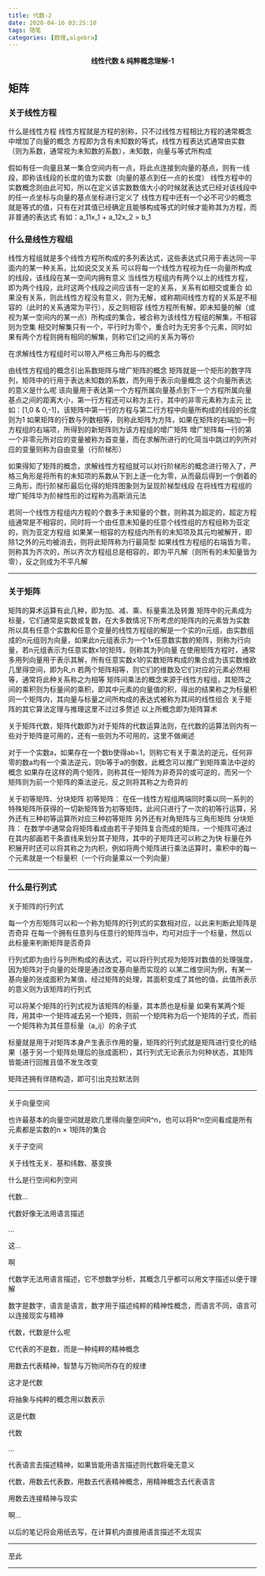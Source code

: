```yaml
---
title: 代数-2
date: 2020-04-16 03:25:10
tags: 随笔
categories: [数理,algebra]
---
```


<center><strong>线性代数 & 纯粹概念理解-1</strong></center>

<!-- more -->


## 矩阵

### 关于线性方程

什么是线性方程
线性方程就是方程的别称，只不过线性方程相比方程的通常概念中增加了向量的概念
方程即为含有未知数的等式，线性方程表达式通常由实数（则为系数，通常视为未知数的系数），未知数，向量与等式所构成

假如有任一向量且某一集合空间内有一点，将此点连接到向量的基点，则有一线段，即称该线段的长度的值为实数（向量的基点到任一点的长度）
线性方程中的实数概念则由此可知，所以在定义该实数数值大小的时候就表达式已经对该线段中的任一点坐标与向量的基点坐标进行定义了
线性方程中还有一个必不可少的概念就是等式的值，只有在对其值已经确定且能够构成等式的时候才能称其为方程，而非普通的表达式
有如：a_11x_1 + a_12x_2 = b_1

### 什么是线性方程组

线性方程组就是多个线性方程所构成的多列表达式，这些表达式只用于表达同一平面内的某一种关系，比如说交叉关系
可以将每一个线性方程视为任一向量所构成的线段，该线段在某一空间内拥有意义
当线性方程组内有两个以上的线性方程，即为两个线段，此时这两个线段之间应该有一定的关系，关系有如相交或重合
如果没有关系，则此线性方程没有意义，则为无解，或称期间线性方程的关系是不相容的（此时的关系通常为平行），反之则相容
线性方程所有解，即未知量的解（或视为某一空间内的某一点）所构成的集合，被合称为该线性方程组的解集，不相容则为空集
相交时解集只有一个，平行时为零个，重合时为无穷多个元素，同时如果有两个方程则拥有相同的解集，则称它们之间的关系为等价

在求解线性方程组时可以带入严格三角形与的概念

由线性方程组的概念引出系数矩阵与增广矩阵的概念
矩阵就是一个矩形的数字阵列，矩阵中的行用于表达未知数的系数，而列用于表示向量概念
这个向量所表达的意义是什么呢
该向量用于表达第一个方程所属向量基点到下一个方程所属向量基点之间的距离大小，第一行方程还可以称为主行，其中的非零元素称为主元
比如：[1,0 & 0,-1]，该矩阵中第一行的方程与第二行方程中向量所构成的线段的长度则为1
如果矩阵的行数与列数相等，则称此矩阵为方阵，如果在矩阵的右端加一列方程组的右端项，所得到的新矩阵则为该方程组的增广矩阵
增广矩阵每一行的第一个非零元所对应的变量被称为首变量，而在求解所进行的化简当中跳过的列所对应的变量则称为自由变量（行阶梯形）

如果得知了矩阵的概念，求解线性方程组就可以对行阶梯形的概念进行带入了，严格三角形是将所有的未知项的系数从下到上逐一化为零，从而最后得到一个倒着的三角形，而行阶梯形最后化得的矩阵图象则为呈现阶梯型线段
在将线性方程组的增广矩阵华为阶梯性形的过程称为高斯消元法

若同一个线性方程组内方程的个数多于未知量的个数，则称其为超定的，超定方程组通常是不相容的，同时将一个由任意未知量的任意个线性组的方程组称为亚定的，则为亚定方程组
如果某一相容的方程组内所有的未知项及其元均被解开，即除1之外的元均被消去，则将此矩阵称为行最简型
如果线性方程组的右端皆为零，则称其为齐次的，所以齐次方程组总是相容的，即为平凡解（则所有的未知量皆为零），反之则成为不平凡解

---

### 关于矩阵

矩阵的算术运算有此几种，即为加、减、乘、标量乘法及转置
矩阵中的元素成为标量，它们通常是实数或复数，在大多数情况下所考虑的矩阵内的元素皆为实数
所以具有任意个实数和任意个变量的线性方程组的解是一个实的n元组，由实数组成的n元组则为向量，如果此n元组表示为一个1x任意数实数的矩阵，则称为行向量，若n元组表示为任意实数x1的矩阵，则称其为列向量
在使用矩阵方程时，通常多用列向量用于表示其解，所有任意实数x1的实数矩阵构成的集合成为该实数维欧几里得空间，即为R_n
若两个矩阵相等，则它们的维数及它们对应的元素必然相等，通常将此种关系称之为相等
矩阵间乘法的概念来源于线性方程组，其矩阵之间的乘积则为标量间的乘积，即其中元素的向量值的积，得出的结果称之为标量积
同一个矩阵内，其向量与标量之间所构成的表达式被称为其间的线性组合
关于矩阵的其它算法定理与推理这里不过过多赘述
以上所概念即为矩阵算术

关于矩阵代数，矩阵代数即为对于矩阵的代数运算法则，在代数的运算法则内有一些对于矩阵是可用的，还有一些则为不可用的，这里不做阐述

对于一个实数a，如果存在一个数b使得ab=1，则称它有关于乘法的逆元，任何非零的数a均有一个乘法逆元，则b等于a的倒数，此概念可以推广到矩阵乘法中逆的概念
如果存在这样的两个矩阵，则称其任一矩阵为非奇异的或可逆的，而另一个矩阵则为前一个矩阵的乘法逆元，反之则将其称之为奇异的

关于初等矩阵、分块矩阵
初等矩阵：
在任一线性方程组两端同时乘以同一系列的特殊矩阵所获得的一切新矩阵皆为初等矩阵，此间只进行了一次的初等行运算，另外还有三种初等运算所对应三种初等矩阵
另外还有对角矩阵与三角形矩阵
分块矩阵：
在数学中通常会将矩阵看成由若干子矩阵复合而成的矩阵，一个矩阵可通过在其内部画若干条直线来划分其子矩阵，其中的子矩阵还可以称之为快
标量在外积展开时还可以将其称之为内积，例如将两个矩阵进行乘法运算时，乘积中的每一个元素就是一个标量积（一个行向量乘以一个列向量）

---

### 什么是行列式

关于矩阵的行列式

每一个方形矩阵可以和一个称为矩阵的行列式的实数相对应，以此来判断此矩阵是否奇异
在每一个拥有任意列与任意行的矩阵当中，均可对应于一个标量，然后以此标量来判断矩阵是否奇异

行列式即为由行与列所构成的表达式，可以将行列式视为矩阵对数值的处理强度，因为矩阵对于向量的处理是通过改变基向量而实现的
以某二维空间为例，有某一基向量的张成面积为某值，经过矩阵的处理，其面积变成了其他的值，此值所表示的意义则为该矩阵的行列式

可以将某个矩阵的行列式视为该矩阵的标量，其本质也是标量
如果有某两个矩阵，用其中一个矩阵减去另一个矩阵，则前一个矩阵称为后一个矩阵的子式，而前一个矩阵称为其任意标量（a_ij）的余子式

标量就是用于对矩阵本身产生表示作用的量，矩阵的行列式就是矩阵进行变化的结果（基于另一个矩阵处理后的张成面积），其行列式无论表示为何种状态，其矩阵皆能进行回推且值不发生改变

矩阵还拥有伴随构造，即可引出克拉默法则

---

关于向量空间

也许最基本的向量空间就是欧几里得向量空间R^n，也可以将R^n空间看成是所有元素都是实数的n × 1矩阵的集合

关于子空间

关于线性无关、基和纬数、基变换

什么是行空间和列空间

代数...

代数好像无法用语言描述

...

这...

啊

代数学无法用语言描述，它不想数学分析，其概念几乎都可以用文字描述以便于理解

数字是数字，语言是语言，数字用于描述纯粹的精神性概念，而语言不同，语言可以连接现实与精神

代数，代数是什么呢

它代表的不是数，而是一种纯粹的精神概念

用数去代表精神，智慧与万物间所存在的规律

这才是代数

将抽象与纯粹的概念用以数表示

这是代数

代数

...

代表语言去描述精神，如果皆能用语言描述则代数将毫无意义

代数，用数去代表数，用数去代表精神概念，用精神概念去代表语言

用数去连接精神与现实

啊...

以后的笔记将会用纸去写，在计算机内直接用语言描述不太现实

---

至此

---



